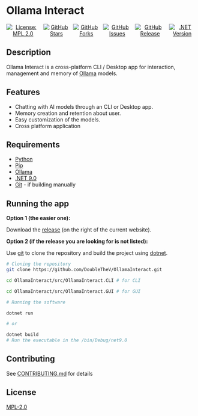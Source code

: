# Ollama Interact

<div align="center" style="display: flex; flex-direction: row; align-items: center; gap: 10px;">
    <a href="https://github.com/DoubleTheV/OllamaInteract/blob/main/LICENSE">
        <img src="https://img.shields.io/badge/License-MPL%202.0-brightgreen.svg" alt="License: MPL 2.0">
    </a>
    <a href="https://github.com/DoubleTheV/OllamaInteract/stargazers">
        <img src="https://img.shields.io/github/stars/DoubleTheV/OllamaInteract?style=social" alt="GitHub Stars">
    </a>
    <a href="https://github.com/DoubleTheV/OllamaInteract/network/members">
        <img src="https://img.shields.io/github/forks/DoubleTheV/OllamaInteract?style=social" alt="GitHub Forks">
    </a>
    <a href="https://github.com/DoubleTheV/OllamaInteract/issues">
        <img src="https://img.shields.io/github/issues/DoubleTheV/OllamaInteract" alt="GitHub Issues">
    </a>
    <a href="https://github.com/DoubleTheV/OllamaInteract/releases">
        <img src="https://img.shields.io/github/v/release/DoubleTheV/OllamaInteract" alt="GitHub Release">
    </a>
    <a href="https://dotnet.microsoft.com/en-us/download/dotnet/9.0">
        <img src="https://img.shields.io/badge/.NET-9.0-blueviolet" alt=".NET Version">
    </a>
</div>

## Description

Ollama Interact is a cross-platform CLI / Desktop app for interaction, management and memory of [Ollama](https://github.com/ollama/ollama) models.

## Features

- Chatting with AI models through an CLI or Desktop app.
- Memory creation and retention about user.
- Easy customization of the models.
- Cross platform application

## Requirements

- [Python](https://www.python.org/downloads/)
- [Pip](https://pypi.org/project/pip/)
- [Ollama](https://github.com/ollama/ollama)
- [.NET 9.0](https://dotnet.microsoft.com/en-us/download)
- [Git](https://git-scm.com/install/) - if building manually

## Running the app

**Option 1 (the easier one):**

Download the [release](https://github.com/DoubleTheV/OllamaInteract/releases) (on the right of the current website).

**Option 2 (if the release you are looking for is not listed):**

Use [git](https://git-scm.com/downloads) to clone the repository and build the project using [dotnet](https://dotnet.microsoft.com/en-us/download).

```bash
# Cloning the repository
git clone https://github.com/DoubleTheV/OllamaInteract.git

cd OllamaInteract/src/OllamaInteract.CLI # for CLI

cd OllamaInteract/src/OllamaInteract.GUI # for GUI

# Running the software

dotnet run

# or

dotnet build
# Run the executable in the /bin/Debug/net9.0
```

## Contributing

See [CONTRIBUTING.md](https://github.com/DoubleTheV/OllamaInteract?tab=contributing-ov-file) for details

## License

[MPL-2.0](https://github.com/DoubleTheV/OllamaInteract?tab=MPL-2.0-1-ov-file)
